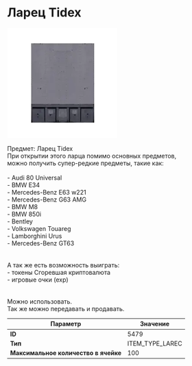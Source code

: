 # Ларец Tidex

![Item Image](../img/5479.webp?raw=true)

Предмет: Ларец Tidex<br>При открытии этого ларца помимо основных предметов,<br>можно получить супер-редкие предметы, такие как:<br><br>- Audi 80 Universal<br>- BMW E34<br>- Mercedes-Benz E63 w221<br>- Mercedes-Benz G63 AMG<br>- BMW M8<br>- BMW 850i<br>- Bentley<br>- Volkswagen Touareg<br>- Lamborghini Urus<br>- Mercedes-Benz GT63<br><br><br>А так же есть возможность выиграть:<br>- токены Сгоревшая криптовалюта<br>- игровые очки (exp)<br><br><br>Можно использовать.<br>Так же можно передавать и продавать.


| Параметр | Значение |
|----------|----------|
| **ID** | 5479 |
| **Тип** | ITEM_TYPE_LAREC |
| **Максимальное количество в ячейке** | 100 |

